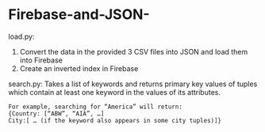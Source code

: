 # Firebase-and-JSON-

load.py:
  1. Convert the data in the provided 3 CSV files into JSON and load them into Firebase
  2.	Create an inverted index in Firebase 

search.py:
  Takes a list of keywords and returns primary key values of tuples which contain at least one keyword in the values of its attributes. 
    
    For example, searching for “America” will return:
    {Country: [“ABW”, “AIA”, …]
    City:[ … (if the keyword also appears in some city tuples)]}



